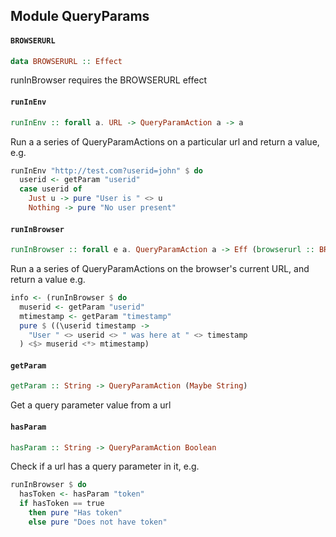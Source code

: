 ## Module QueryParams

#### `BROWSERURL`

``` purescript
data BROWSERURL :: Effect
```

runInBrowser requires the BROWSERURL effect

#### `runInEnv`

``` purescript
runInEnv :: forall a. URL -> QueryParamAction a -> a
```

Run a a series of QueryParamActions on a particular url
and return a value, e.g.

```purescript
runInEnv "http://test.com?userid=john" $ do
  userid <- getParam "userid"
  case userid of
    Just u -> pure "User is " <> u
    Nothing -> pure "No user present"
```

#### `runInBrowser`

``` purescript
runInBrowser :: forall e a. QueryParamAction a -> Eff (browserurl :: BROWSERURL | e) a
```

Run a a series of QueryParamActions on the browser's
current URL, and return a value e.g.

```purescript
info <- (runInBrowser $ do
  muserid <- getParam "userid"
  mtimestamp <- getParam "timestamp"
  pure $ ((\userid timestamp ->
    "User " <> userid <> " was here at " <> timestamp
  ) <$> muserid <*> mtimestamp)
```

#### `getParam`

``` purescript
getParam :: String -> QueryParamAction (Maybe String)
```

Get a query parameter value from a url

#### `hasParam`

``` purescript
hasParam :: String -> QueryParamAction Boolean
```

Check if a url has a query parameter in it, e.g.

```purescript
runInBrowser $ do
  hasToken <- hasParam "token"
  if hasToken == true
    then pure "Has token"
    else pure "Does not have token"
```
